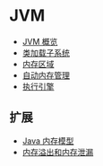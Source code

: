 # JVM
<!-- 目录 -->

- [JVM 概览](https://github.com/lazecoding/Note/blob/main/note/articles/jvm/概览.md)
- [类加载子系统](https://github.com/lazecoding/Note/blob/main/note/articles/jvm/类加载子系统.md)
- [内存区域](https://github.com/lazecoding/Note/blob/main/note/articles/jvm/内存区域.md)
- [自动内存管理](https://github.com/lazecoding/Note/blob/main/note/articles/jvm/自动内存管理.md)
- [执行引擎](https://github.com/lazecoding/Note/blob/main/note/articles/jvm/执行引擎.md)

<!-- 
-->

## 扩展
- [Java 内存模型](https://github.com/lazecoding/Note/blob/main/note/articles/jvm/内存模型.md)
- [内存溢出和内存泄漏](https://github.com/lazecoding/Note/blob/main/note/articles/jvm/溢出泄漏.md)
<!--
- [压缩指针](https://github.com/lazecoding/Note/blob/main/note/articles/jvm/压缩指针.md)
- [ZGC](https://github.com/lazecoding/Note/blob/main/note/articles/jvm/ZGC.md)
-->


